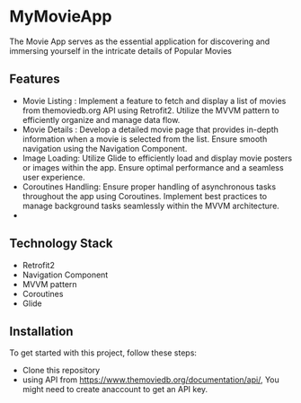 # MyMovieApp

The Movie App serves as the essential application for discovering and immersing yourself in the intricate details of Popular Movies

## Features

- Movie Listing : Implement a feature to fetch and display a list of movies from themoviedb.org API using Retrofit2. Utilize the MVVM pattern to efficiently organize and manage data flow.
- Movie Details : Develop a detailed movie page that provides in-depth information when a movie is selected from the list. Ensure smooth navigation using the Navigation Component.
- Image Loading: Utilize Glide to efficiently load and display movie posters or images within the app. Ensure optimal performance and a seamless user experience.
- Coroutines Handling: Ensure proper handling of asynchronous tasks throughout the app using Coroutines. Implement best practices to manage background tasks seamlessly within the MVVM architecture.
- 
## Technology Stack

- Retrofit2
- Navigation Component
- MVVM pattern
- Coroutines
- Glide

## Installation
To get started with this project, follow these steps:

- Clone this repository
- using API from https://www.themoviedb.org/documentation/api/, You might need to create anaccount to get an API key.
